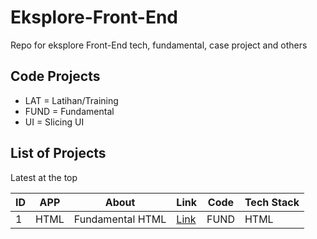 # Eksplore-Front-End
Repo for eksplore Front-End tech, fundamental, case project and others

## Code Projects

- LAT = Latihan/Training
- FUND = Fundamental
- UI = Slicing UI

## List of Projects

Latest at the top

| ID | APP                                  | About  | Link  | Code  |  Tech Stack  |
| -- | ------------------------------------ |------| ------ | ------ |  ------ | 
| 1  | HTML           | Fundamental HTML | [Link](https://github.com/Mjajang/web-apps) | FUND | HTML |
